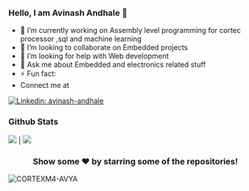 
### Hello, I am Avinash Andhale 👋

- 🔭 I’m currently working on Assembly level programming for cortec processor ,sql and machine learning
- 👯 I’m looking to collaborate on Embedded projects
- 🤔 I’m looking for help with Web development
- 💬 Ask me about  Embedded and electronics  related stuff
- ⚡ Fun fact: 
-  Connect me at 



[![Linkedin: avinash-andhale](https://img.shields.io/badge/-avinash_andhale-blue?style=flat-square&logo=Linkedin&logoColor=white&link=https://www.linkedin.com/in/avinash-andhale-22385193/)](https://www.linkedin.com/in/avinash-andhale-22385193/)


### Github Stats

![](https://github-readme-stats.vercel.app/api/top-langs/?username=CORTEXM4-AVYA&theme=dark&hide_langs_below=1)  |  ![](https://github-readme-stats.vercel.app/api?username=CORTEXM4-AVYA&&show_icons=true&title_color=ffffff&icon_color=ffffff&text_color=ffffff&bg_color=000000)

<div align="center">
  
### Show some ❤️ by starring some of the repositories!

</div>
<p align="left"> <img src="https://komarev.com/ghpvc/?username=CORTEXM4-AVYA&label=Views&color=blue&style=plastic" alt="CORTEXM4-AVYA" /> </p>
